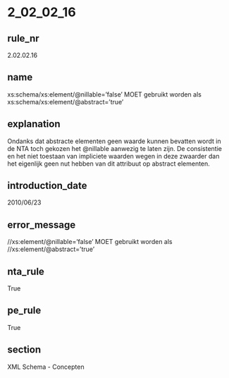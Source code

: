 # 2_02_02_16

## rule_nr
2.02.02.16

## name
xs:schema/xs:element/@nillable=’false’ MOET gebruikt worden als xs:schema/xs:element/@abstract=’true’

## explanation
Ondanks dat abstracte elementen geen waarde kunnen bevatten wordt in de NTA toch gekozen het @nillable aanwezig te laten zijn. De consistentie en het niet toestaan van impliciete waarden wegen in deze zwaarder dan het eigenlijk geen nut hebben van dit attribuut op abstract elementen.

## introduction_date
2010/06/23

## error_message
//xs:element/@nillable=’false’ MOET gebruikt worden als //xs:element/@abstract=’true’

## nta_rule
True

## pe_rule
True

## section
XML Schema - Concepten

